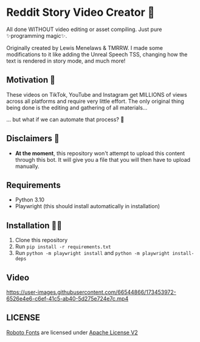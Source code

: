 # Reddit Story Video Creator 🎥

All done WITHOUT video editing or asset compiling. Just pure ✨programming magic✨.

Originally created by Lewis Menelaws & TMRRW. I made some modifications to it like adding the Unreal Speech TSS, changing how the text is rendered in story mode, and much more!

## Motivation 🤔

These videos on TikTok, YouTube and Instagram get MILLIONS of views across all platforms and require very little effort.
The only original thing being done is the editing and gathering of all materials...

... but what if we can automate that process? 🤔

## Disclaimers 🚨

- **At the moment**, this repository won't attempt to upload this content through this bot. It will give you a file that
  you will then have to upload manually.

## Requirements

- Python 3.10
- Playwright (this should install automatically in installation)

## Installation 👩‍💻

1. Clone this repository
2. Run `pip install -r requirements.txt`
3. Run `python -m playwright install` and `python -m playwright install-deps`

## Video

https://user-images.githubusercontent.com/66544866/173453972-6526e4e6-c6ef-41c5-ab40-5d275e724e7c.mp4

## LICENSE
[Roboto Fonts](https://fonts.google.com/specimen/Roboto/about) are licensed under [Apache License V2](https://www.apache.org/licenses/LICENSE-2.0)
